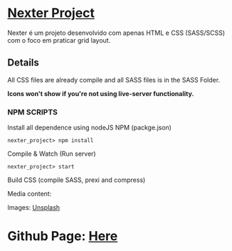 
# [Nexter Project](https://cytsuda.github.io/nexter_project/)

Nexter é um projeto desenvolvido com apenas HTML e CSS (SASS/SCSS) com o foco em praticar grid layout.

## Details
All CSS files are already compile and all SASS files is in the SASS Folder.

**Icons won't show if you're not using live-server functionality.**

### NPM SCRIPTS

Install all dependence using nodeJS NPM (packge.json)

```nexter_project> npm install```

Compile & Watch (Run server)

```nexter_project> start```

Build CSS (compile SASS, prexi and compress)

Media content:

Images: [Unsplash](http://unsplash.com/)

# Github Page: [Here](https://cytsuda.github.io/nexter_project/)
